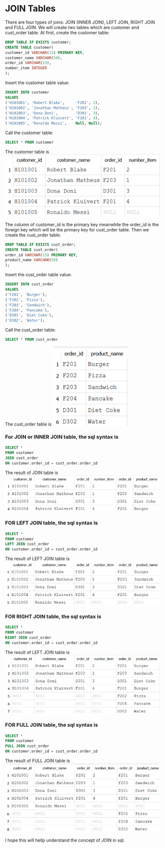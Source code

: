 # JOIN Tables

There are four types of joins: JOIN (INNER JOIN), LEFT JOIN, RIGHT JOIN and FULL JOIN. We will create two tables which are customer and cust_order table. At first, create the customer table:
```sql
DROP TABLE IF EXISTS customer;
CREATE TABLE customer(
customer_id VARCHAR(15) PRIMARY KEY,
costomer_name VARCHAR(50),
order_id VARCHAR(15),
number_item INTEGER
);
```
Insert the customer table value:
```sql
INSERT INTO customer
VALUES 
('H101001', 'Robert Blake',     'F201', 2),
('H101002', 'Jonathan Matheus', 'F203', 1),
('H101003', 'Dona Doni',        'D301', 3),
('H101004', 'Patrick Kluivert', 'F201', 4),
('H101005', 'Ronaldo Messi',    Null, Null);
```
Call the customer table:
```sql
SELECT * FROM customer
```

The customer table is
![JOIN](https://github.com/imdwipayana/DB-Browser-for-SQLite/blob/main/SQL%20Introduction/JOIN/image/table_1.png) 

The column of customer_id is the primary key meanwhile the order_id is the foreign key which will be the primary key for cust_order table. Then we create the cust_order table:
```sql
DROP TABLE IF EXISTS cust_order;
CREATE TABLE cust_order(
order_id VARCHAR(15) PRIMARY KEY,
product_name VARCHAR(50)
);
```
Insert the cust_order table value:
```sql
INSERT INTO cust_order
VALUES
('F201', 'Burger'),
('F202', 'Pizza'),
('F203', 'Sandwich'),
('F204', 'Pancake'),
('D301', 'Diet Coke'),
('D302', 'Water');
```
Call the cust_order table:
```sql
SELECT * FROM cust_order
```

The cust_order table is
![JOIN](https://github.com/imdwipayana/DB-Browser-for-SQLite/blob/main/SQL%20Introduction/JOIN/image/table_2.png) 

### For JOIN or INNER JOIN table, the sql syntax is
```sql
SELECT *
FROM customer
JOIN cust_order
ON customer.order_id = cust_order.order_id
```
The result of JOIN table is
![JOIN](https://github.com/imdwipayana/DB-Browser-for-SQLite/blob/main/SQL%20Introduction/JOIN/image/join.png) 

### FOR LEFT JOIN table, the sql syntax is
```sql
SELECT *
FROM customer
LEFT JOIN cust_order
ON customer.order_id = cust_order.order_id
```
The result of LEFT JOIN table is
![JOIN](https://github.com/imdwipayana/DB-Browser-for-SQLite/blob/main/SQL%20Introduction/JOIN/image/left_join.png) 

### FOR RIGHT JOIN table, the sql syntax is
```sql
SELECT *
FROM customer
RIGHT JOIN cust_order
ON customer.order_id = cust_order.order_id
```
The result of LEFT JOIN table is
![JOIN](https://github.com/imdwipayana/DB-Browser-for-SQLite/blob/main/SQL%20Introduction/JOIN/image/right_join.png) 

### FOR FULL JOIN table, the sql syntax is
```sql
SELECT *
FROM customer
FULL JOIN cust_order
ON customer.order_id = cust_order.order_id
```
The result of FULL JOIN table is
![JOIN](https://github.com/imdwipayana/DB-Browser-for-SQLite/blob/main/SQL%20Introduction/JOIN/image/full_join.png) 

I hope this will hellp understand the concept of JOIN in sql.
